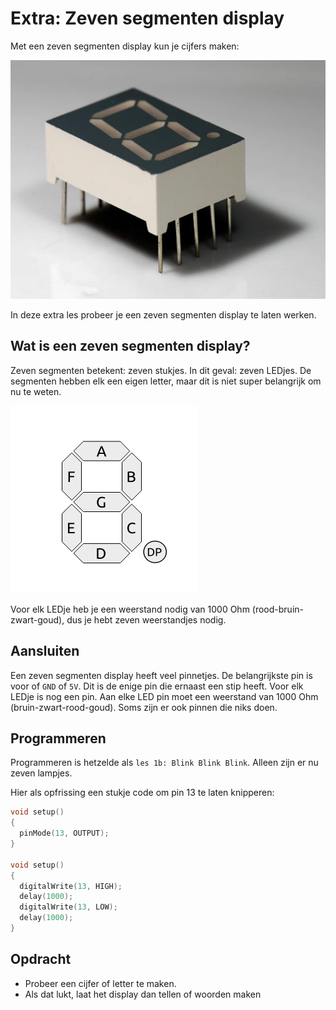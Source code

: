 # Extra: Zeven segmenten display

Met een zeven segmenten display kun je cijfers maken:

![Een zeven segmenten display](zeven_segmenten_display.jpg)

In deze extra les probeer je een zeven segmenten display te laten werken.

## Wat is een zeven segmenten display?

Zeven segmenten betekent: zeven stukjes.
In dit geval: zeven LEDjes.
De segmenten hebben elk een eigen letter, maar dit is niet
super belangrijk om nu te weten.

![Alle segmenten benoemd](7_segment_display_labeled.png)

Voor elk LEDje heb je een weerstand nodig van 1000
Ohm (rood-bruin-zwart-goud), dus je hebt zeven weerstandjes nodig.

## Aansluiten

Een zeven segmenten display heeft veel pinnetjes.
De belangrijkste pin is voor of `GND` of `5V`.
Dit is de enige pin die ernaast een stip heeft.
Voor elk LEDje is nog een pin.
Aan elke LED pin moet een weerstand van 1000 Ohm (bruin-zwart-rood-goud). Soms zijn er ook pinnen die niks doen.

## Programmeren

Programmeren is hetzelde als `les 1b: Blink Blink Blink`.
Alleen zijn er nu zeven lampjes.

Hier als opfrissing een stukje code om pin 13 te laten knipperen:

```c++
void setup()
{
  pinMode(13, OUTPUT);
}

void setup()
{
  digitalWrite(13, HIGH);
  delay(1000);
  digitalWrite(13, LOW);
  delay(1000);
}
```

## Opdracht

- Probeer een cijfer of letter te maken.
- Als dat lukt, laat het display dan tellen of woorden maken

